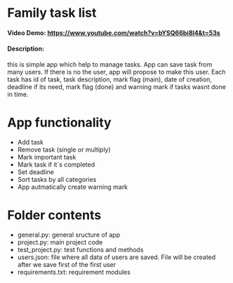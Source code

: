# Family task list
#### Video Demo:  https://www.youtube.com/watch?v=bYSQ66bi8l4&t=53s
#### Description:
this is simple app which help to manage tasks. App can save task from many users.
If there is no the user, app will propose to make this user. Each task has id of task,
task description, mark flag (main), date of creation, deadline if its need, mark flag (done)
and warning mark if tasks wasnt done in time.
# App functionality
* Add task
* Remove task (single or multiply)
* Mark important task
* Mark task if it`s completed 
* Set deadline
* Sort tasks by all categories
* App autmatically create warning mark
# Folder contents
* general.py: general sructure of app
* project.py: main project code
* test_project.py: test functions and methods
* users.json: file where all data of users are saved. File will be created after we save first of the first user
* requirements.txt: requirement modules

    
